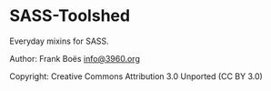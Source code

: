 SASS-Toolshed
=============

Everyday mixins for SASS.

Author:      Frank Boës <info@3960.org>

Copyright:   Creative Commons Attribution 3.0 Unported (CC BY 3.0)
